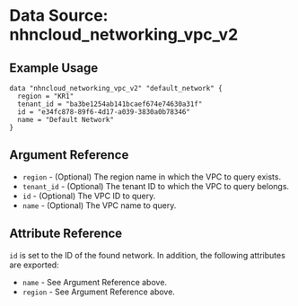 # Data Source: nhncloud_networking_vpc_v2

## Example Usage

```
data "nhncloud_networking_vpc_v2" "default_network" {
  region = "KR1"
  tenant_id = "ba3be1254ab141bcaef674e74630a31f"
  id = "e34fc878-89f6-4d17-a039-3830a0b78346"
  name = "Default Network"
}
```

## Argument Reference

* `region` - (Optional) The region name in which the VPC to query exists.
* `tenant_id` - (Optional) The tenant ID to which the VPC to query belongs.
* `id` - (Optional) The VPC ID to query.
* `name` - (Optional) The VPC name to query.

## Attribute Reference

`id` is set to the ID of the found network. In addition, the following attributes are exported:

* `name` - See Argument Reference above.
* `region` - See Argument Reference above.

